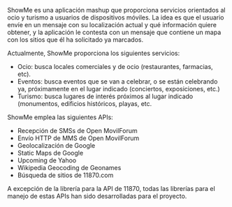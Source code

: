 ShowMe es una aplicación mashup que proporciona servicios orientados al ocio y turismo a usuarios de dispositivos móviles. La idea es que el usuario envíe en un mensaje con su localización actual y qué información quiere obtener, y la aplicación le contesta con un mensaje que contiene un mapa con los sitios que él ha solicitado ya marcados.

Actualmente, ShowMe proporciona los siguientes servicios:
  * Ocio: busca locales comerciales y de ocio (restaurantes, farmacias, etc).
  * Eventos: busca eventos que se van a celebrar, o se están celebrando ya, próximamente en el lugar indicado (conciertos, exposiciones, etc.)
  * Turismo: busca lugares de interés próximos al lugar indicado (monumentos, edificios históricos, playas, etc.

ShowMe emplea las siguientes APIs:
  * Recepción de SMSs de Open MovilForum
  * Envío HTTP de MMS de Open MovilForum
  * Geolocalización de Google
  * Static Maps de Google
  * Upcoming de Yahoo
  * Wikipedia Geocoding de Geonames
  * Búsqueda de sitios de 11870.com

A excepción de la librería para la API de 11870, todas las librerías para el manejo de estas APIs han sido desarrolladas para el proyecto.